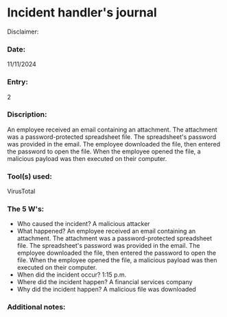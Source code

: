 # Incident handler's journal

Disclaimer:

### Date:
11/11/2024

### Entry:
2

### Discription:
An employee received an email containing an attachment. The attachment was a password-protected spreadsheet file. The spreadsheet's password was provided in the email. The employee downloaded the file, then entered the password to open the file. When the employee opened the file, a malicious payload was then executed on their computer. 

### Tool(s) used:
VirusTotal

### The 5 W's:
- Who caused the incident?
  A malicious attacker
- What happened?
  An employee received an email containing an attachment. The attachment was a password-protected spreadsheet file. The spreadsheet's password was provided in the email. The employee downloaded the file, then entered the password to open the file. When the employee opened the file, a malicious payload was then executed on their computer.
- When did the incident occur?
  1:15 p.m.
- Where did the incident happen?
  A financial services company
- Why did the incident happen?
  A malicious file was downloaded
  
### Additional notes:
